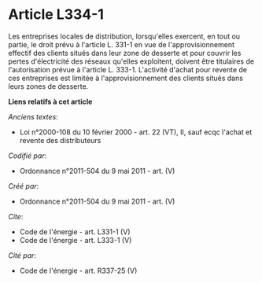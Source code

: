 # Article L334-1

Les entreprises locales de distribution, lorsqu'elles exercent, en tout ou partie, le droit prévu à l'article L. 331-1 en vue
de l'approvisionnement effectif des clients situés dans leur zone de desserte et pour couvrir les pertes d'électricité des
réseaux qu'elles exploitent, doivent être titulaires de l'autorisation prévue à l'article L. 333-1. L'activité d'achat pour
revente de ces entreprises est limitée à l'approvisionnement des clients situés dans leurs zones de desserte.

**Liens relatifs à cet article**

_Anciens textes_:

  - Loi n°2000-108 du 10 février 2000 - art. 22 (VT), II, sauf ecqc l'achat et revente des distributeurs

_Codifié par_:

  - Ordonnance n°2011-504 du 9 mai 2011 - art. (V)

_Créé par_:

  - Ordonnance n°2011-504 du 9 mai 2011 - art. (V)

_Cite_:

  - Code de l'énergie - art. L331-1 (V)
  - Code de l'énergie - art. L333-1 (V)

_Cité par_:

  - Code de l'énergie - art. R337-25 (V)
